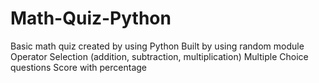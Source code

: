 # Math-Quiz-Python
Basic math quiz created by using Python
Built by using random module
Operator Selection (addition, subtraction, multiplication)
Multiple Choice questions
Score with percentage
